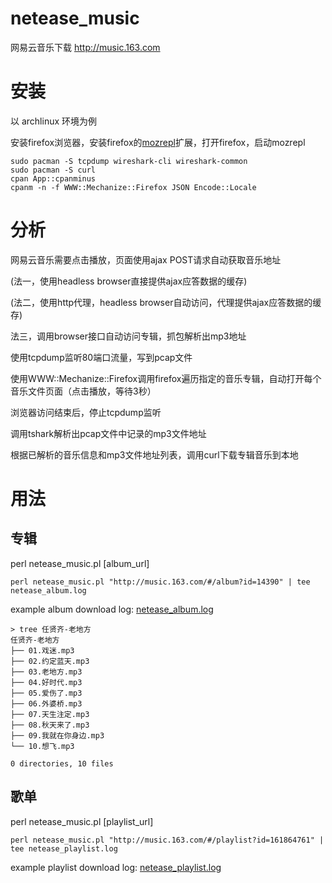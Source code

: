 # netease_music
网易云音乐下载 http://music.163.com

# 安装

以 archlinux 环境为例

安装firefox浏览器，安装firefox的[mozrepl](https://addons.mozilla.org/en-US/firefox/addon/mozrepl/)扩展，打开firefox，启动mozrepl

    sudo pacman -S tcpdump wireshark-cli wireshark-common 
    sudo pacman -S curl
    cpan App::cpanminus
    cpanm -n -f WWW::Mechanize::Firefox JSON Encode::Locale

# 分析

网易云音乐需要点击播放，页面使用ajax POST请求自动获取音乐地址

(法一，使用headless browser直接提供ajax应答数据的缓存)

(法二，使用http代理，headless browser自动访问，代理提供ajax应答数据的缓存)

法三，调用browser接口自动访问专辑，抓包解析出mp3地址

使用tcpdump监听80端口流量，写到pcap文件

使用WWW::Mechanize::Firefox调用firefox遍历指定的音乐专辑，自动打开每个音乐文件页面（点击播放，等待3秒）

浏览器访问结束后，停止tcpdump监听

调用tshark解析出pcap文件中记录的mp3文件地址

根据已解析的音乐信息和mp3文件地址列表，调用curl下载专辑音乐到本地

# 用法

## 专辑

perl netease_music.pl [album_url]

    perl netease_music.pl "http://music.163.com/#/album?id=14390" | tee netease_album.log
    
example album download log: [netease_album.log](netease_album.log)

    > tree 任贤齐-老地方 
    任贤齐-老地方
    ├── 01.戏迷.mp3
    ├── 02.约定蓝天.mp3
    ├── 03.老地方.mp3
    ├── 04.好时代.mp3
    ├── 05.爱伤了.mp3
    ├── 06.外婆桥.mp3
    ├── 07.天生注定.mp3
    ├── 08.秋天来了.mp3
    ├── 09.我就在你身边.mp3
    └── 10.想飞.mp3

    0 directories, 10 files

## 歌单

perl netease_music.pl [playlist_url]

    perl netease_music.pl "http://music.163.com/#/playlist?id=161864761" | tee netease_playlist.log

example playlist download log: [netease_playlist.log](netease_playlist.log)


